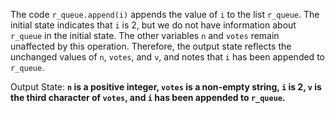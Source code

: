 The code `r_queue.append(i)` appends the value of `i` to the list `r_queue`. The initial state indicates that `i` is 2, but we do not have information about `r_queue` in the initial state. The other variables `n` and `votes` remain unaffected by this operation. Therefore, the output state reflects the unchanged values of `n`, `votes`, and `v`, and notes that `i` has been appended to `r_queue`.

Output State: **`n` is a positive integer, `votes` is a non-empty string, `i` is 2, `v` is the third character of `votes`, and `i` has been appended to `r_queue`.**